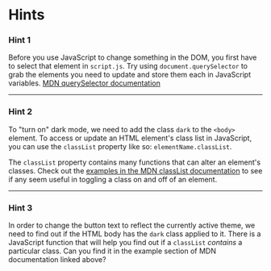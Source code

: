 # Hints
### Hint 1
Before you use JavaScript to change something in the DOM, you first have to select that element in `script.js`. Try using `document.querySelector` to grab the elements you need to update and store them each in JavaScript variables. [MDN querySelector documentation](https://developer.mozilla.org/en-US/docs/Web/API/Document/querySelector)
<hr>

### Hint 2
To "turn on" dark mode, we need to add the class `dark` to the `<body>` element. To access or update an HTML element's class list in JavaScript, you can use the `classList` property like so: `elementName.classList`. 

The `classList` property contains many functions that can alter an element's classes. Check out the [examples in the MDN classList documentation](https://developer.mozilla.org/en-US/docs/Web/API/Element/classList#examples) to see if any seem useful in toggling a class on and off of an element.
<hr>

### Hint 3
In order to change the button text to reflect the currently active theme, we need to find out if the HTML body has the `dark` class applied to it. There is a JavaScript function that will help you find out if a `classList` *contains* a particular class. Can you find it in the example section of MDN documentation linked above? 